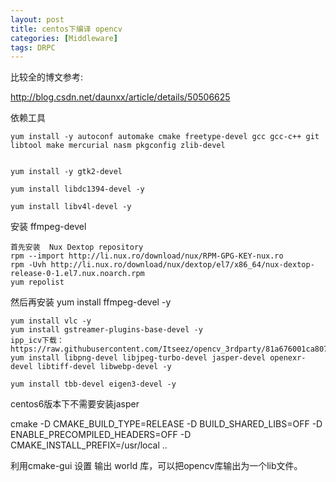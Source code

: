 ```yaml
---
layout: post
title: centos下编译 opencv
categories: [Middleware]
tags: DRPC 
---
```

比较全的博文参考:

http://blog.csdn.net/daunxx/article/details/50506625


依赖工具

    yum install -y autoconf automake cmake freetype-devel gcc gcc-c++ git libtool make mercurial nasm pkgconfig zlib-devel
    
    
    yum install -y gtk2-devel
    
    yum install libdc1394-devel -y
    
    yum install libv4l-devel -y

安装 ffmpeg-devel

    首先安装  Nux Dextop repository
    rpm --import http://li.nux.ro/download/nux/RPM-GPG-KEY-nux.ro
    rpm -Uvh http://li.nux.ro/download/nux/dextop/el7/x86_64/nux-dextop-release-0-1.el7.nux.noarch.rpm
    yum repolist

然后再安装 yum install ffmpeg-devel -y 

    yum install vlc -y
    yum install gstreamer-plugins-base-devel -y
    ipp_icv下载：https://raw.githubusercontent.com/Itseez/opencv_3rdparty/81a676001ca8075ada498583e4166079e5744668/ippicv/ippicv_linux_20151201.tgz
    yum install libpng-devel libjpeg-turbo-devel jasper-devel openexr-devel libtiff-devel libwebp-devel -y
    
    yum install tbb-devel eigen3-devel -y



centos6版本下不需要安装jasper

cmake -D CMAKE_BUILD_TYPE=RELEASE  -D BUILD_SHARED_LIBS=OFF -D ENABLE_PRECOMPILED_HEADERS=OFF  -D CMAKE_INSTALL_PREFIX=/usr/local ..


利用cmake-gui 设置 输出 world 库，可以把opencv库输出为一个lib文件。


